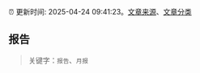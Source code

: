 :alarm_clock: 更新时间: 2025-04-24 09:41:23。[文章来源](/README.md)、[文章分类](/TAGS.md)

## 报告


> 关键字：`报告`、`月报`



